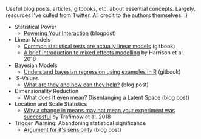 <!-- wp:paragraph -->
<p>Useful blog posts, articles, gitbooks, etc. about essential concepts. Largely, resources I've culled from Twitter. All credit to the authors themselves. :)</p>
<!-- /wp:paragraph -->

<!-- wp:list -->
<ul><li>Statistical Power
<ul>
<li><a href="https://approachingblog.wordpress.com/2018/01/24/powering-your-interaction-2/" target="_blank" rel="noopener">Powering Your Interaction</a> (blogpost)</li>
</ul>
</li><li>Linear Models
<ul>
<li><a href="https://lindeloev.github.io/tests-as-linear/" target="_blank" rel="noopener">Common statistical tests are actually linear models</a> (gitbook)</li>
<li><a href="https://peerj.com/articles/4794.pdf" target="_blank" rel="noopener">A brief introduction to mixed effects modelling</a> by Harrison et al. 2018</li>
</ul>
</li><li>Bayesian Models
<ul>
<li><a href="https://easystats.github.io/blog/posts/bayestestr_presentation/" target="_blank" rel="noopener">Understand bayesian regression using examples in R</a> (gitbook)</li>
</ul>
</li><li>&nbsp;S-Values
<ul>
<li><a href="https://lesslikely.com/statistics/s-values/" target="_blank" rel="noopener">What are they and how can they help?</a> (blog post)</li>
</ul>
</li><li>Dimensionality Reduction
<ul>
<li><a href="http://jacobkimmel.github.io/disentangling_a_latent_space/" target="_blank" rel="noopener">What does it even mean?</a>&nbsp;Disentanging a Latent Space (blog post)</li>
</ul>
</li><li>Location and Scale Statistics
<ul>
<li><a href="https://www.sciencedirect.com/science/article/abs/pii/S0732118X17302544" target="_blank" rel="noopener">Why a change in means may not mean your experiment was successful</a> by Trafimow et al. 2018</li>
</ul>
</li><li>Trigger Warning: Abandoning statistical significance
<ul>
<li><a href="https://statmodeling.stat.columbia.edu/2019/04/16/abandoning-statistical-significance-is-both-sensible-and-practical/" target="_blank" rel="noopener">Argument for it's sensibility</a> (blog post)</li>
</ul>
<!-- /wp:list -->
